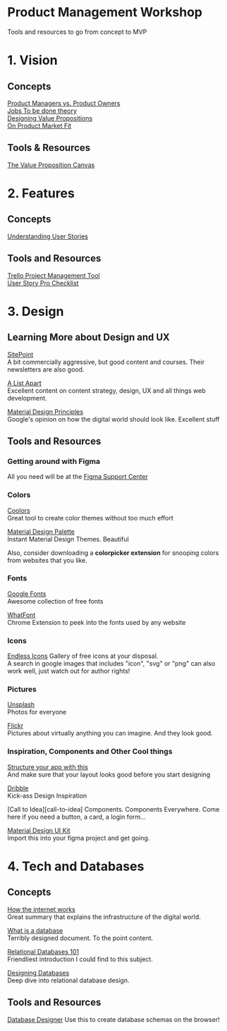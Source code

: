 # Product Management Workshop
Tools and resources to go from concept to MVP

# 1. Vision
## Concepts  
 [Product Managers vs. Product Owners][product-managers-product-owners]  
 [Jobs To be done theory][jobs-to-be-done-theory]  
 [Designing Value Propositions][designing-value-propositions]  
 [On Product Market Fit][product-market-fit]
 
## Tools & Resources  
[The Value Proposition Canvas][value-proposition-canvas]  



[product-managers-product-owners]:https://www.romanpichler.com/blog/product-manager-vs-product-owner/
[jobs-to-be-done-theory]:https://jobs-to-be-done.com/the-5-tenets-of-jobs-to-be-done-theory-ba58c3a093c1
[designing-value-propositions]:http://designabetterbusiness.com/2017/10/12/how-to-really-understand-your-customer-with-the-value-proposition-canvas/
[value-proposition-canvas]:https://libwww.freelibrary.org/assets/pdf/programs/bric/value-proposition-canvas.pdf
[product-market-fit]:https://a16z.com/2017/02/18/12-things-about-product-market-fit/

# 2. Features  
## Concepts  
[Understanding User Stories][understanding-user-stories]
## Tools and Resources  
[Trello Project Management Tool][trello-project-management-tool]  
[User Story Pro Checklist][story-checklist]

[trello-project-management-tool]:https://trello.com/
[understanding-user-stories]:https://www.mountaingoatsoftware.com/agile/user-stories
[story-checklist]:https://www.process.st/checklist/user-story-template/


# 3. Design
## Learning More about Design and UX
[SitePoint][site-point]  
A bit commercially aggressive, but good content and courses. Their newsletters are also good.

[A List Apart][a-list-apart]  
Excellent content on content strategy, design, UX and all things web development.  

[Material Design Principles][material-design]  
Google's opinion on how the digital world should look like. Excellent stuff

[site-point]:https://www.sitepoint.com/
[a-list-apart]:http://alistapart.com/
[material-design]:https://material.io/

## Tools and Resources

### Getting around with Figma
All you need will be at the [Figma Support Center][figma-support-center]  

[figma-support-center]:https://help.figma.com/

### Colors    
[Coolors][coolors]  
Great tool to create color themes without too much effort  

[Material Design Palette][material-palette]  
Instant Material Design Themes. Beautiful

Also, consider downloading a **colorpicker extension** for snooping colors from websites that you like.

[coolors]:https://coolors.co/
[material-palette]:https://www.materialpalette.com/


### Fonts  

[Google Fonts][google-fonts]  
Awesome collection of free fonts

[WhatFont][whatfont]   
Chrome Extension to peek into the fonts used by any website

[google-fonts]:https://fonts.google.com/
[whatfont]:http://whatfontapp.com/

### Icons

[Endless Icons][endless-icons]
Gallery of free icons at your disposal.  
A search in google images that includes "icon", "svg" or "png" can also work well, just watch out for author rights!

[endless-icons]:http://www.endlessicons.com/

### Pictures

[Unsplash][unsplash]  
Photos for everyone

[Flickr][flickr]  
Pictures about virtually anything you can imagine. And they look good.

[unsplash]:https://unsplash.com/
[flickr]:https://www.flickr.com/

### Inspiration, Components and Other Cool things  

[Structure your app with this][structure-your-app]  
And make sure that your layout looks good before you start designing

[Dribble][dribble]  
Kick-ass Design Inspiration

[Call to Idea][call-to-idea]
Components. Components Everywhere. Come here if you need a button, a card, a login form...

[Material Design UI Kit][material-design-kit]  
Import this into your figma project and get going.


[material-design-kit]:https://ui-kit.co/
[dribble]:https://dribbble.com/

[structure-your-app]:https://freebiesupply.com/free-figma/free-sitemap-cards-made-with-figma/

# 4. Tech and Databases
## Concepts
[How the internet works][internet-works]  
Great summary that explains the infrastructure of the digital world.

[What is a database][database-what]  
Terribly designed document. To the point content.

[Relational Databases 101][database-relation]  
Friendliest introduction I could find to this subject.

[Designing Databases][database-design]  
Deep dive into relational database design. 

[database-design]:https://redmondmag.com/Articles/2001/04/01/Database-Design-101.aspx?
[database-relation]:https://www.youtube.com/watch?v=NvrpuBAMddw
[database-what]:https://weblearn.ox.ac.uk/access/content/group/e05e05d2-f4ce-4a24-a008-031832bd1509/LearningRes_Open/Article_RelationalDatabases.pdf

[internet-works]:https://www.youtube.com/watch?v=7_LPdttKXPc
## Tools and Resources

[Database Designer][db-designer]
Use this to create database schemas on the browser!

[db-designer]:https://www.dbdesigner.net
